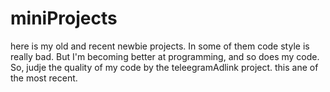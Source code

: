 # miniProjects
here is my old and recent newbie projects. In some of them code style is really bad. But I'm becoming better at programming, and so does my code. So, judje the quality of my code by the teleegramAdlink project. this ane of the most recent.
